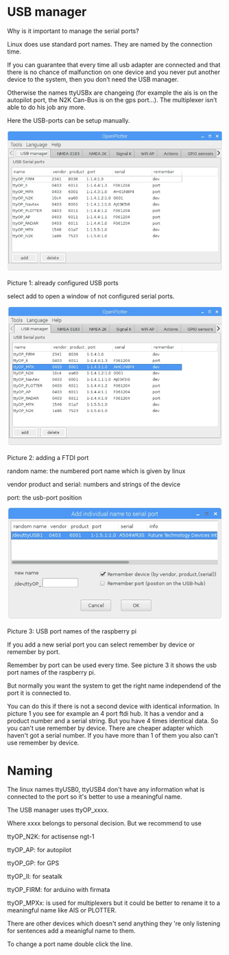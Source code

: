 # USB manager

Why is it important to manage the serial ports?

Linux does use standard port names. They are named by the connection time.

If you can guarantee that every time all usb adapter are connected and that there is no chance of malfunction on one device and you never put another device to the system, then you don’t need the USB manager.

Otherwise the names ttyUSBx are changeing \(for example the ais is on the autopilot port, the N2K Can-Bus is on the gps port…\). The multiplexer isn’t able to do his job any more.

Here the USB-ports can be setup manually.

![](/en/USBmanager1.jpg)

Picture 1: already configured USB ports

select add to open a window of not configured serial ports.

![](/en/USBmanager2.jpg)

Picture 2: adding a FTDI port

random name: the numbered port name which is given by linux

vendor product and serial: numbers and strings of the device

port: the usb-port position

![](/en/USBform1.jpg)

Picture 3: USB port names of the raspberry pi

If you add a new serial port you can select remember by device or remember by port.

Remember by port can be used every time. See picture 3 it shows the usb port names of the raspberry pi.

But normally you want the system to get the right name independend of the port it is connected to.

You can do this if there is not a second device with identical information. In picture 1 you see for example an 4 port ftdi hub. It has a vendor and a product number and a serial string. But you have 4 times identical data. So you can't use remember by device. There are cheaper adapter which haven't got a serial number. If you have more than 1 of them you also can't use remember by device.

# Naming

The linux names ttyUSB0, ttyUSB4 don't have any information what is connected to the port so it's better to use a meaningful name.

The USB manager uses ttyOP\_xxxx.

Where xxxx belongs to personal decision. But we recommend to use

ttyOP\_N2K: for actisense ngt-1

ttyOP\_AP: for autopilot

ttyOP\_GP: for GPS

ttyOP\_II: for seatalk

ttyOP\_FIRM: for arduino with firmata

ttyOP\_MPXx: is used for multiplexers but it could be better to rename it to a meaningful name like AIS or PLOTTER.

There are other devices which doesn't send anything they 're only listening for sentences add a meanigful name to them.

To change a port name double click the line.

